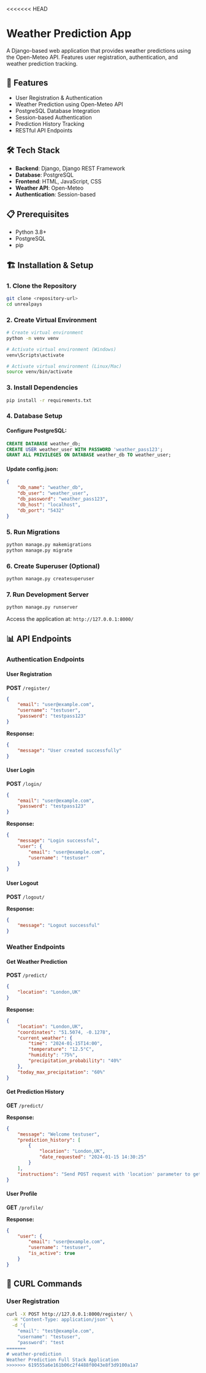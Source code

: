 <<<<<<< HEAD
# Weather Prediction App

A Django-based web application that provides weather predictions using the Open-Meteo API. Features user registration, authentication, and weather prediction tracking.

## 🚀 Features

- User Registration & Authentication
- Weather Prediction using Open-Meteo API
- PostgreSQL Database Integration
- Session-based Authentication
- Prediction History Tracking
- RESTful API Endpoints

## 🛠️ Tech Stack

- **Backend**: Django, Django REST Framework
- **Database**: PostgreSQL
- **Frontend**: HTML, JavaScript, CSS
- **Weather API**: Open-Meteo
- **Authentication**: Session-based

## 📋 Prerequisites

- Python 3.8+
- PostgreSQL
- pip

## 🏗️ Installation & Setup

### 1. Clone the Repository
```bash
git clone <repository-url>
cd unrealpays
```

### 2. Create Virtual Environment
```bash
# Create virtual environment
python -m venv venv

# Activate virtual environment (Windows)
venv\Scripts\activate

# Activate virtual environment (Linux/Mac)
source venv/bin/activate
```

### 3. Install Dependencies
```bash
pip install -r requirements.txt
```

### 4. Database Setup

#### Configure PostgreSQL:
```sql
CREATE DATABASE weather_db;
CREATE USER weather_user WITH PASSWORD 'weather_pass123';
GRANT ALL PRIVILEGES ON DATABASE weather_db TO weather_user;
```

#### Update config.json:
```json
{
    "db_name": "weather_db",
    "db_user": "weather_user",
    "db_password": "weather_pass123",
    "db_host": "localhost",
    "db_port": "5432"
}
```

### 5. Run Migrations
```bash
python manage.py makemigrations
python manage.py migrate
```

### 6. Create Superuser (Optional)
```bash
python manage.py createsuperuser
```

### 7. Run Development Server
```bash
python manage.py runserver
```

Access the application at: `http://127.0.0.1:8000/`

## 📊 API Endpoints

### Authentication Endpoints

#### User Registration
**POST** `/register/`
```json
{
    "email": "user@example.com",
    "username": "testuser",
    "password": "testpass123"
}
```

**Response:**
```json
{
    "message": "User created successfully"
}
```

#### User Login
**POST** `/login/`
```json
{
    "email": "user@example.com",
    "password": "testpass123"
}
```

**Response:**
```json
{
    "message": "Login successful",
    "user": {
        "email": "user@example.com",
        "username": "testuser"
    }
}
```

#### User Logout
**POST** `/logout/`

**Response:**
```json
{
    "message": "Logout successful"
}
```

### Weather Endpoints

#### Get Weather Prediction
**POST** `/predict/`
```json
{
    "location": "London,UK"
}
```

**Response:**
```json
{
    "location": "London,UK",
    "coordinates": "51.5074, -0.1278",
    "current_weather": {
        "time": "2024-01-15T14:00",
        "temperature": "12.5°C",
        "humidity": "75%",
        "precipitation_probability": "40%"
    },
    "today_max_precipitation": "60%"
}
```

#### Get Prediction History
**GET** `/predict/`

**Response:**
```json
{
    "message": "Welcome testuser",
    "prediction_history": [
        {
            "location": "London,UK",
            "date_requested": "2024-01-15 14:30:25"
        }
    ],
    "instructions": "Send POST request with 'location' parameter to get weather prediction"
}
```

#### User Profile
**GET** `/profile/`

**Response:**
```json
{
    "user": {
        "email": "user@example.com",
        "username": "testuser",
        "is_active": true
    }
}
```

## 🔧 CURL Commands

### User Registration
```bash
curl -X POST http://127.0.0.1:8000/register/ \
  -H "Content-Type: application/json" \
  -d '{
    "email": "test@example.com",
    "username": "testuser",
    "password": "test
=======
# weather-prediction
Weather Prediction Full Stack Application
>>>>>>> 619555a6e161b06c2f4488f0043e8f3d9100a1a7
